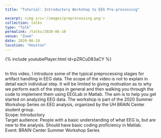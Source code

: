 ```yaml
---
title: "Tutorial: Introductory Workshop to EEG Pre-processing"

excerpt: <img src='/images/preprocessing.png'>
collection: talks
type: "Talk"
permalink: /talks/2020-06-10
venue: "Zoom"
date: 2020-06-10
location: "Houston"
---
```


{% include youtubePlayer.html id=pZRCuD83aCY %}


<br>
In this video, I introduce some of the typical preprocessing stages for artifact handling in EEG data. The scope of the video is not to explain in detail each individual step. It will be limited to giving motivation as to why we perform each of the steps in general and then walking you through the code to implement them using EEGLab in Matlab. The aim is to help you get started on analyzing EEG data. The workshop is part of the 2020 Summer Workshop Series on EEG analysis, organized by the UH BRAIN Center student group. 
<br>
Scope: Introductory<br>
Target audience: People with a basic understanding of what EEG is, but are new to the analysis. Should have basic coding proficiency in Matlab.
<br>
Event: BRAIN Center Summer Workshop Series
